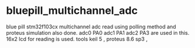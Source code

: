 # bluepill_multichannel_adc
blue pill stm32f103cx multichannel adc read using polling method and proteus simulation also done.
adc0 PA0 adc1 PA1 adc2 PA3 are used in this. 16x2 lcd for reading is used.
tools
keil 5 , proteus 8.6 sp3 , 
